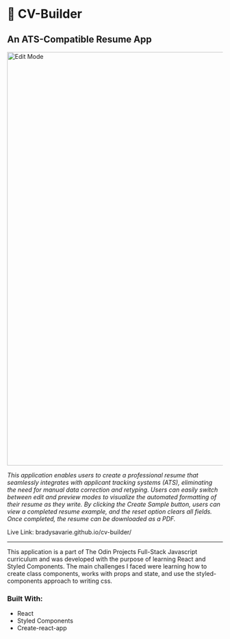 <h1>💼 CV-Builder</h1>

<h2>An ATS-Compatible Resume App</h2>

<img width="966" alt="Edit Mode" src="https://github.com/BradySavarie/cv-builder/assets/106128212/98659a63-2f8a-4611-abe9-185b348c1c05">

<em>This application enables users to create a professional resume that seamlessly integrates with applicant tracking systems (ATS), eliminating the need for manual data correction and retyping. Users can easily switch between edit and preview modes to visualize the automated formatting of their resume as they write. By clicking the Create Sample button, users can view a completed resume example, and the reset option clears all fields. Once completed, the resume can be downloaded as a PDF.</em>

Live Link: bradysavarie.github.io/cv-builder/

<hr>

This application is a part of The Odin Projects Full-Stack Javascript curriculum and was developed with the purpose of learning React and Styled Components. The main challenges I faced were learning how to create class components, works with props and state, and use the styled-components approach to writing css.

<h3>Built With:</h3>

<ul>
  <li>React
  <li>Styled Components
  <li>Create-react-app
 </ul>
